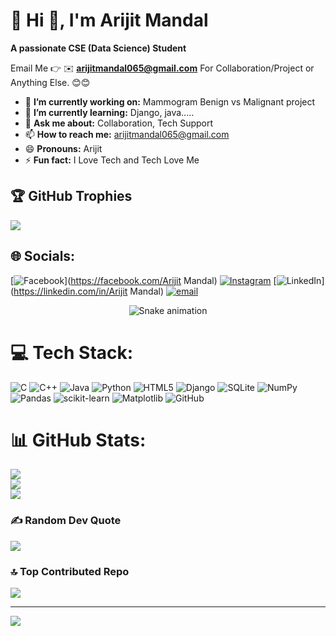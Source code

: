# 💫 Hi 👋, I'm Arijit Mandal
**A passionate CSE (Data Science) Student**

Email Me 👉 ✉️ **arijitmandal065@gmail.com** For Collaboration/Project or Anything Else. 😊😊

- 🔭 **I’m currently working on:** Mammogram Benign vs Malignant project 
- 🌱 **I’m currently learning:** Django, java.....
- 💬 **Ask me about:** Collaboration, Tech Support
- 📫 **How to reach me:** arijitmandal065@gmail.com
- 😄 **Pronouns:** Arijit 
- ⚡ **Fun fact:** I Love Tech and Tech Love Me

## 🏆 GitHub Trophies
![](https://github-profile-trophy.vercel.app/?username=Arijit065&theme=radical&no-frame=false&no-bg=true&margin-w=4)


## 🌐 Socials:
[![Facebook](https://img.shields.io/badge/Facebook-%231877F2.svg?logo=Facebook&logoColor=white)](https://facebook.com/Arijit Mandal) [![Instagram](https://img.shields.io/badge/Instagram-%23E4405F.svg?logo=Instagram&logoColor=white)](https://instagram.com/ig__arijit_) [![LinkedIn](https://img.shields.io/badge/LinkedIn-%230077B5.svg?logo=linkedin&logoColor=white)](https://linkedin.com/in/Arijit Mandal) [![email](https://img.shields.io/badge/Email-D14836?logo=gmail&logoColor=white)](mailto:arijitmandal065@gmail.com) 

<!-- Snake Game Repo View -->

<div align="center">
  <img src="https://profile-readme-generator.com/assets/snake.svg" alt="Snake animation" />
</div>

# 💻 Tech Stack:
![C](https://img.shields.io/badge/c-%2300599C.svg?style=for-the-badge&logo=c&logoColor=white) ![C++](https://img.shields.io/badge/c++-%2300599C.svg?style=for-the-badge&logo=c%2B%2B&logoColor=white) ![Java](https://img.shields.io/badge/java-%23ED8B00.svg?style=for-the-badge&logo=openjdk&logoColor=white) ![Python](https://img.shields.io/badge/python-3670A0?style=for-the-badge&logo=python&logoColor=ffdd54) ![HTML5](https://img.shields.io/badge/html5-%23E34F26.svg?style=for-the-badge&logo=html5&logoColor=white) ![Django](https://img.shields.io/badge/django-%23092E20.svg?style=for-the-badge&logo=django&logoColor=white) ![SQLite](https://img.shields.io/badge/sqlite-%2307405e.svg?style=for-the-badge&logo=sqlite&logoColor=white) ![NumPy](https://img.shields.io/badge/numpy-%23013243.svg?style=for-the-badge&logo=numpy&logoColor=white) ![Pandas](https://img.shields.io/badge/pandas-%23150458.svg?style=for-the-badge&logo=pandas&logoColor=white) ![scikit-learn](https://img.shields.io/badge/scikit--learn-%23F7931E.svg?style=for-the-badge&logo=scikit-learn&logoColor=white) ![Matplotlib](https://img.shields.io/badge/Matplotlib-%23ffffff.svg?style=for-the-badge&logo=Matplotlib&logoColor=black) ![GitHub](https://img.shields.io/badge/github-%23121011.svg?style=for-the-badge&logo=github&logoColor=white)
# 📊 GitHub Stats:
![](https://github-readme-stats.vercel.app/api?username=Arijit065&theme=dark&hide_border=false&include_all_commits=true&count_private=false)<br/>
![](https://nirzak-streak-stats.vercel.app/?user=Arijit065&theme=dark&hide_border=false)<br/>
![](https://github-readme-stats.vercel.app/api/top-langs/?username=Arijit065&theme=dark&hide_border=false&include_all_commits=true&count_private=false&layout=compact)


### ✍️ Random Dev Quote
![](https://quotes-github-readme.vercel.app/api?type=horizontal&theme=radical)

### 🔝 Top Contributed Repo
![](https://github-contributor-stats.vercel.app/api?username=Arijit065&limit=5&theme=dark&combine_all_yearly_contributions=true)

---
[![](https://visitcount.itsvg.in/api?id=Arijit065&icon=0&color=0)](https://visitcount.itsvg.in)

<!-- Proudly created with GPRM ( https://gprm.itsvg.in ) -->
